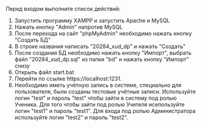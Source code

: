 Перед входом выполните список действий: 
1)	Запустить программу XAMPP и запустить Apache и MySQL 
2)	Нажать кнопку "Admin" напротив MySQL
3)	После перехода на сайт "phpMyAdmin" необходимо нажать кнопку "Создать БД"
4)	В строке названия написать "20284_xud_dp" и нажать "Создать"
5)	После создания БД необходимо нажать кнопку "Импорт", выбрать файл "20284_xud_dp.sql" из папки "bd" и нажать 	кнопку "Импорт" снизу
6)	Открыть файл start.bat
7)	Перейти по ссылке https://localhost:1231.
8)	Необходимо иметь учётную запись в системе, специально для пользователя, были созданы тестовые учётные записи.
   Используйте логин "test" и пароль "test" чтобы зайти в систему под ролью Ученика.
   Для того чтобы зайти под ролью Учителя исепользуйте логин "test1" и пароль "test1".
   Для входа под ролью Администратора используйте логин "test2" и пароль "test2".
